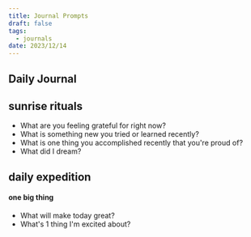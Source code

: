 ```yaml
---
title: Journal Prompts
draft: false
tags:
  - journals
date: 2023/12/14
---
```

## Daily Journal
## sunrise rituals

- What are you feeling grateful for right now?
- What is something new you tried or learned recently?
- What is one thing you accomplished recently that you're proud of?
- What did I dream?

## daily expedition
#### one big thing
- What will make today great?
- What's 1 thing I'm excited about?

